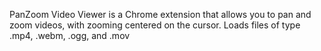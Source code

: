 PanZoom Video Viewer is a Chrome extension that allows you to pan and zoom videos, with zooming centered on the cursor. Loads files of type .mp4, .webm, .ogg, and .mov
